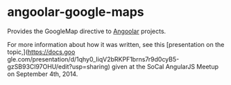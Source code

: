 angoolar-google-maps
====================

Provides the GoogleMap directive to [Angoolar](github.com/OlenDavis/angoolar) projects.

For more information about how it was written, see this [presentation on the topic,](https://docs.goo
gle.com/presentation/d/1qhy0_IiqV2bRKPF1brns7r9d0cyB5-gzSB93Cl97OHU/edit?usp=sharing) given at the
SoCal AngularJS Meetup on September 4th, 2014.